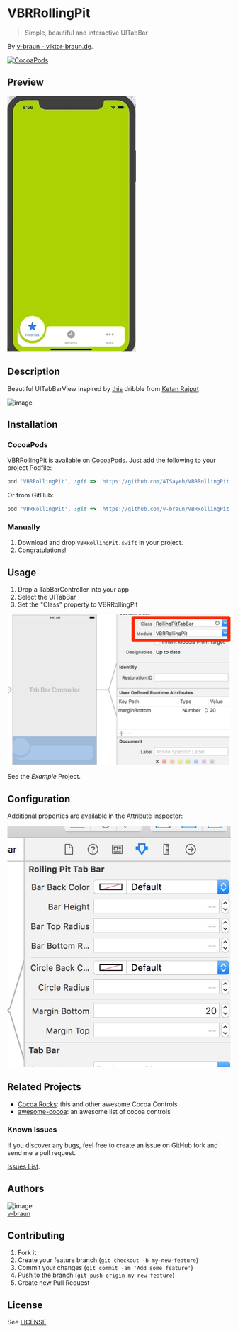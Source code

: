 # VBRRollingPit
> Simple, beautiful and interactive UITabBar

By [v-braun - viktor-braun.de](https://viktor-braun.de).

[![CocoaPods](https://img.shields.io/cocoapods/v/VBRRollingPit.svg)](https://cocoapods.org/pods/VBRRollingPit)

## Preview
![image](screen.gif)

## Description
Beautiful UITabBarView inspired by [this](https://dribbble.com/shots/4844696-Tab-bar-interaction-with-animated-icons) dribble from [Ketan Rajput](https://twitter.com/Ketan_MI)

![image](https://cdn.dribbble.com/users/1233499/screenshots/4844696/preview.gif)


## Installation

### CocoaPods
VBRRollingPit is available on [CocoaPods](http://cocoapods.org). Just add the following to your project Podfile:

```ruby
pod 'VBRRollingPit', :git => 'https://github.com/AISayeh/VBRRollingPit.git'
```

Or from GitHub:

```ruby
pod 'VBRRollingPit', :git => 'https://github.com/v-braun/VBRRollingPit.git'
```

### Manually
1. Download and drop ```VBRRollingPit.swift``` in your project.  
2. Congratulations!  

## Usage

1. Drop a TabBarController into your app
2. Select the UITabBar 
3. Set the "Class" property to VBRRollingPit

![image](set-class.jpg)

See the *Example* Project.


## Configuration
Additional properties are available in the Attribute inspector:

![image](attribute-inspector.jpg)


## Related Projects
- [Cocoa Rocks](https://cocoa.rocks/): this and other awesome Cocoa Controls
- [awesome-cocoa](https://github.com/v-braun/awesome-cocoa): an awesome list of cocoa controls

### Known Issues

If you discover any bugs, feel free to create an issue on GitHub fork and
send me a pull request.

[Issues List](https://github.com/v-braun/VBRRollingPit/issues).

## Authors

![image](https://avatars3.githubusercontent.com/u/4738210?v=3&s=50)  
[v-braun](https://github.com/v-braun/)



## Contributing

1. Fork it
2. Create your feature branch (`git checkout -b my-new-feature`)
3. Commit your changes (`git commit -am 'Add some feature'`)
4. Push to the branch (`git push origin my-new-feature`)
5. Create new Pull Request


## License

See [LICENSE](https://github.com/v-braun/VBRRollingPit/blob/master/LICENSE).

